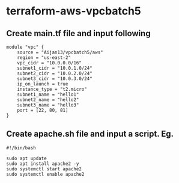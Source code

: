 # terraform-aws-vpcbatch5

## Create main.tf file and input following

```hcl
module "vpc" {
    source = "Aijan13/vpcbatch5/aws"
    region = "us-east-2"
    vpc_cidr = "10.0.0.0/16"
    subnet1_cidr = "10.0.1.0/24"
    subnet2_cidr = "10.0.2.0/24"
    subnet3_cidr = "10.0.3.0/24"
    ip_on_launch = true
    instance_type = "t2.micro"
    subnet1_name = "hello1"
    subnet2_name = "hello2"
    subnet3_name = "hello3"
    port = [22, 80, 81]
}
```

## Create apache.sh file and input a script. Eg.
```hcl
#!/bin/bash

sudo apt update 
sudo apt install apache2 -y
sudo systemctl start apache2
sudo systemctl enable apache2
```